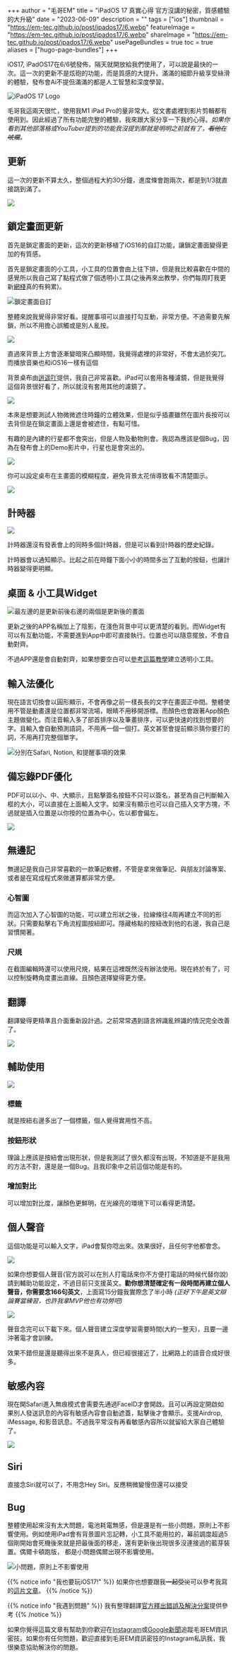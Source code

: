 +++
author = "毛哥EM"
title = "iPadOS 17 真實心得 官方沒講的秘密，質感體驗的大升級"
date = "2023-06-09"
description = ""
tags = ["ios"]
thumbnail = "https://em-tec.github.io/post/ipados17/6.webp"
featureImage = "https://em-tec.github.io/post/ipados17/6.webp"
shareImage = "https://em-tec.github.io/post/ipados17/6.webp"
usePageBundles = true
toc = true
aliases = ["hugo-page-bundles"]
+++

iOS17, iPadOS17在6/6號發佈，隔天就開放給我們使用了，可以說是最快的一次。這一次的更新不是炫砲的功能，而是質感的大提升。滿滿的細節升級享受絲滑的體驗，發布會Ai不提但滿滿的都是人工智慧和深度學習。

<!--more-->

![iPadOS 17 Logo](https://upload.wikimedia.org/wikipedia/commons/thumb/8/8b/IPadOS_17_logo.png/170px-IPadOS_17_logo.png)

毛哥我這兩天很忙，使用我M1 iPad Pro的量非常大。從文書處裡到影片剪輯都有使用到。因此經過了所有功能完整的體驗，我來跟大家分享一下我的心得。*如果你看到其他部落格或YouTuber提到的功能我沒提到那就是明明之前就有了，~~看他在唬爛~~。*

## 更新

這一次的更新不算太久，整個過程大約30分鐘，進度條會跑兩次，都是到1/3就直接跳到滿了。

![](0.webp)

## 鎖定畫面更新

首先是鎖定畫面的更新，這次的更新移植了iOS16的自訂功能，讓鎖定畫面變得更加的有質感。

首先是鎖定畫面的小工具，小工具的位置會由上往下排，但是我比較喜歡在中間的感覺所以我自己寫了點程式做了個透明小工具(之後再來出教學，你們每周盯我更新[網棧](https://em-tec.github.io/series/%E7%B6%B2%E6%A3%A7/)真的有夠累)。

![鎖定畫面自訂](1.webp)

整體來說我覺得非常好看。提醒事項可以直接打勾互動，非常方便。不過需要先解鎖，所以不用擔心誤觸或是別人亂按。

![](6.webp)

直過來背景上方會逐漸變暗來凸顯時間，我覺得處裡的非常好，不會太過於突兀。而播放音樂也和iOS16一樣有這個

背景桌布由[逍遥吖](https://twitter.com/X1aoyaoya)提供，我自己非常喜歡。iPad可以套用各種濾鏡，但是我覺得這個背景很好看了，所以就沒有套用其他的濾鏡了。

![](2.webp)

本來是想要測試人物微微遮住時鐘的立體效果，但是似乎插畫雖然在圖片長按可以去背但是在鎖定畫面上還是會被遮住，有點可惜。

有趣的是內建的行星都不會突出，但是人物及動物則會。我認為應該是個Bug，因為在發布會上的Demo影片中，行星也是會突出的。

![](3.webp)

你可以設定桌布在主畫面的模糊程度，避免背景太花俏導致看不清楚圖示。

![](4.webp)

## 計時器

![](5.webp)

計時器還沒有發表會上的同時多個計時器，但是可以看到計時器的歷史紀錄。

計時器會以通知顯示。比起之前在時鐘下面小小的時間多出了互動的按鈕，也讓計時器變得更明顯。

## 桌面 & 小工具Widget

![最左邊的是更新前後右邊的兩個是更新後的畫面](7.webp)

更新之後的APP名稱加上了陰影，在淺色背景中可以更清楚的看到。而Widget有可以有互動功能，不需要進到App中即可直接執行。位置也可以隨意擺放，不會自動對齊。

不過APP還是會自動對齊，如果想要空白可以[參考這篇教學](https://www.instagram.com/p/CmB_Br2vrsk/?utm_source=ig_web_copy_link&igshid=MzRlODBiNWFlZA==)建立透明小工具。

## 輸入法優化

現在語言切換會以圓形顯示，不會再像之前一樣長長的文字在畫面正中間。整體使用不管是動畫還是位置都非常流場，眼睛不用移開游標。而顏色也會跟著App顏色主題做變化。而注音輸入多了部首排序以及筆畫排序，可以更快速的找到想要的字。且輸入會自動預測語詞，不用再一個一個打。英文甚至會提前顯示猜你要打的詞，不用再打完整個單字。

![分別在Safari, Notion, 和提醒事項的效果](8.webp)

## 備忘錄PDF優化

PDF可以以小、中、大顯示，且點擊簽名按鈕不只可以簽名，甚至為自己判斷輸入框的大小，可以直接在上面輸入文字。如果沒有顯示也可以自己插入文字方塊，不過就是插入位置是以你按的位置為中心，佐以都會偏左。

![](9.webp)

## 無邊記

無邊記是我自己非常喜歡的一款筆記軟體，不管是拿來做筆記、與朋友討論專案、或者是在寫成程式來做運算都非常方便。

### 心智圖
而這次加入了心智圖的功能，可以建立形狀之後，拉線條往4周再建立不同的形狀。只需要點擊右下角流程圖按紐即可。隱藏格點的按紐改到他的右邊，我自己是習慣開著。

### 尺規

在截圖編輯時還可以使用尺規，結果在這裡既然沒有辦法使用。現在終於有了，可以控制旋轉角度畫出直線。且顏色選擇變得更方便。

## 翻譯

翻譯變得更精準且介面重新設計過。之前常常遇到語言辨識亂辨識的情況完全改善了。

![](10.webp)

## 輔助使用

![](11.webp)

### 標籤
就是按紐右邊多出了一個標籤，個人覺得實用性不高。

### 按鈕形狀

理論上應該是按紐會出現形狀，但是我測試了很久都沒有出現，不知道是不是我用的方法不對，還是是一個Bug。且我印象中之前這個功能是有的。

### 增加對比

可以增加對比度，讓顏色更鮮明，在光線亮的環境下可以看得更清楚。

## 個人聲音

這個功能是可以輸入文字，iPad會幫你唸出來。效果很好，且任何字他都會念。

![](13.webp)

如果你想要個人聲音(官方說可以在別人打電話來你不方便打電話的時候代替你說)請到輔助功能設定，不過目前只支援英文。**勸你想清楚確定有一段時間再建立個人聲音，你需要念166句英文**，上面寫15分鐘我實際念了半小時 *(正好下午是英文辯論賽當練習，也許我拿MVP他也有功勞吧)*

![](12.webp)


聲音念完可以下載下來。個人聲音建立深度學習需要時間(大約一整天)，且要一邊沖著電才會訓練。

效果不錯但是還是聽得出來不是真人，但已經很接近了，比網路上的語音合成好很多。


## 敏感內容

現在開Safari進入無痕模式會需要先通過FaceID才會開啟。且可以再設定開啟如果別人發送訊息的內容有敏感內容會自動遮蓋，點擊後才會顯示。支援Airdrop, iMessage, 和影音訊息。不過我平常沒有再看敏感內容所以就留給大家自己體驗了。

![](14.webp)

## Siri

直接念Siri就可以了，不用念Hey Siri。反應稍微變慢但還可以接受

## Bug

整體使用起來沒有太大問題，電池耗電無感，但是還是有一些小問題，原則上不影響使用。例如使用iPad會有背景圖片忘記轉，小工具不能用拉的，幕前調度超過5個剛開始會死機後來就是把最後面的移走，還有更新後出現很多沒連接過的藍芽裝置。偶爾卡頓跑版，
都是小問題偶爾出現不影響使用。

![小問題，原則上不影響使用](15.webp)


{{% notice info "我也要玩iOS17!" %}}
如果你也想要跟我~~一起受災~~可以參考我寫的[這片文章](https://em-tec.github.io/post/apple-beta/)。
{{% /notice %}}

{{% notice info "我遇到問題" %}}
我有整理翻譯[官方釋出錯誤及解決分案](https://em-tec.github.io/post/ios17-problem/)提供參考
{{% /notice %}}

如果你覺得這篇文章有幫助到你歡迎在[Instagram](https://instagram.com/em.tec.blog)或[Google新聞](https://news.google.com/s/CBIwgtnWzKAB?sceid=TW:zh-Hant&sceid=TW:zh-Hant&r=11&oc=1)追蹤毛哥EM資訊密技。如果你有任何問題，歡迎直接到毛哥EM資訊密技的Instagram私訊我，我很樂意協助解決你的問題。
